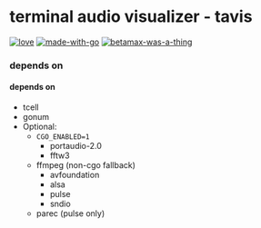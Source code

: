 # terminal audio visualizer - tavis

[![love][withlove]][noriah-dev]
[![made-with-go][withgo]][go-dev]
[![betamax-was-a-thing][betamax]][betawhat]

### depends on

#### depends on

- tcell
- gonum
- Optional:
	- `CGO_ENABLED=1`
		- portaudio-2.0
		- fftw3
	- ffmpeg (non-cgo fallback)
		- avfoundation
		- alsa
		- pulse
		- sndio
	- parec (pulse only)

<!-- Links -->
[noriah-dev]: https://noriah.dev
[go-dev]: https://go.dev
[betawhat]: https://google.com/search?q=betamax

<!-- Images -->
[withlove]: https://forthebadge.com/images/badges/built-with-love.svg
[withgo]: https://forthebadge.com/images/badges/made-with-go.svg
[betamax]: https://forthebadge.com/images/badges/compatibility-betamax.svg
